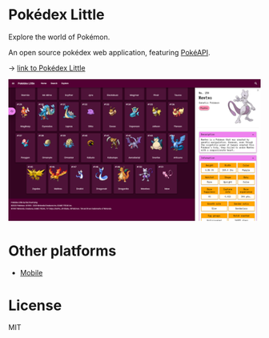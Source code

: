 
# Pokédex Little

Explore the world of Pokémon.

An open source pokédex web application, featuring [PokéAPI].

[PokéAPI]: https://pokeapi.co/

→ [link to Pokédex Little]

[link to Pokédex Little]: https://pokedex-little.web.app/

![alt-text](src/assets/images/demo.png "demo")

# Other platforms

- [Mobile]

[Mobile]: https://github.com/ElecTreeFrying/pokedex-little-y

# License

MIT

